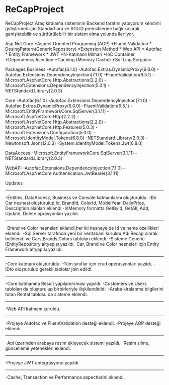 # ReCapProject
ReCapProject Araç kiralama sisteminin Backend tarafını yapıyorum kendimi geliştirmek için Standartlara ve SOLID prensiblerine bağlı kalarak genişletebilir ve sürdürülebilir bir sistem olma yolunda ilerliyor.

Asp.Net Core *Aspect Oriented Programing (AOP) *Fluent Validation * DesingPattern(GenericRepository) *Extension Method * Web API * Autofac * Entity Framework * JWT *N-Katmanlı Mimari *IoC Container *Dependency Injection *Caching (Memory Cache) *Sql Ling Sorguları 

Packages
Business
-Autofac(6.1.0)
-Autofac.Extras.DynamicProxy(6.0.0)
-Autofac.Extensions.DependencyInjection(7.1.0)
-FluentValidation(9.5.1)
-Microsoft.AspNetCore.Http.Abstractions(2.2.0)
-Microsoft.Extensions.DependencyInjection(5.0.1)
-NETStandard.Library(2.0.3)

Core
-Autofac(6.1.0)
-Autofac.Extensions.DependencyInjection(7.1.0)
-Autofac.Extras.DynamicProxy(6.0.0)
-FluentValidation(9.5.1)
-Microsoft.EntityFrameworkCore.SqlServer(3.1.11)
-Microsoft.AspNetCore.Http(2.2.2)
-Microsoft.AspNetCore.Http.Abstractions(2.2.0)
-Microsoft.AspNetCore.Http.Features(5.0.3)
-Microsoft.Extensions.Configuration(5.0.0)
-Microsoft.IdentityModel.Tokens(6.8.0)
-NETStandard.Library(2.0.3)
-Newtonsoft.Json(12.0.3)
-System.IdentityModel.Tokens.Jwt(6.8.0)

DataAccess
-Microsoft.EntityFrameworkCore.SqlServer(3.1.11)
-NETStandard.Library(2.0.3)

WebAPI
-Autofac.Extensions.DependencyInjection(7.1.0)
-Microsoft.AspNetCore.Authentication.JwtBearer(3.1.11)

Updates
***
-Entities, DataAccess, Business ve Console katmanlarını oluşturuldu.
-Bir Car nesnesi oluşturulup,Id, BrandId, ColorId, ModelYear, DailyPrice, Description alanları eklendi
-InMemory formatta GetById, GetAll, Add, Update, Delete oprasyonları yazıldı.

***
-Brand ve Color nesneleri eklendi,her iki nesneye de Id ve name özellikleri eklendi.
-Sql Server tarafında yeni bir veritabanı kuruldu,Adı Recap olarak belirlendi ve Cars,Brands,Colors tabloları eklendi.
-Sisteme Generic IEntityRepository altyapısı yazıldı
-Car, Brand ve Color nesneleri için Entity Framework altyapısı yazıldı.

***
-Core katmanı oluşturuldu.
-Tüm sınıflar için crud operasyonları yazıldı.
-IDto oluşturulup gerekli tablolar join edildi.

***
-Core katmanına Result yapılandırması yapıldı.
-Customers ve Users tabloları da oluşturulup birbirleriyle ilişkilendirildi.
-Araba kiralanma bilgilerini tutan Rental tablosu da sisteme eklendi.

***
-Web API katmanı kuruldu.

***
-Projeye Autofac ve FluentValidation desteği eklendi.
-Projeye AOP desteği eklendi.

***
-Api üzerinden arabaya resim ekleyecek sistemi yazıldı. -Resim silme, güncelleme yetenekleri eklendi.

***
-Projeye JWT entegrasyonu yapıldı.

***
-Cache, Transaction ve Performance aspectlerini eklendi.
